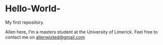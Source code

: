 # Hello-World-
My first repository. 

Allen here, I'm a masters student at the University of Limerick. Feel free to contact me on allenwixted@gmail.com


